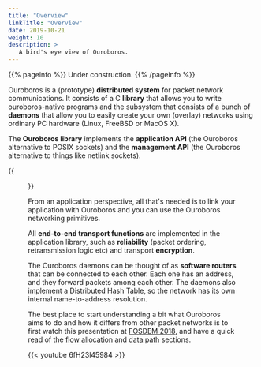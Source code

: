 ```yaml
---
title: "Overview"
linkTitle: "Overview"
date: 2019-10-21
weight: 10
description: >
   A bird's eye view of Ouroboros.
---
```


{{% pageinfo %}}
Under construction.
{{% /pageinfo %}}

Ouroboros is a (prototype) **distributed system** for packet network
communications. It consists of a C **library** that allows you
to write ouroboros-native programs and the subsystem that consists of
a bunch of **daemons** that allow you to easily create your own
(overlay) networks using ordinary PC hardware (Linux, FreeBSD or MacOS
X).

The **Ouroboros library** implements the **application API** (the
Ouroboros alternative to POSIX sockets) and the **management API**
(the Ouroboros alternative to things like netlink sockets).

{{<figure width="60%" src="/docs/overview/intro.jpg">}}

From an application perspective, all that's needed is to link your
application with Ouroboros and you can use the Ouroboros networking
primitives.

All **end-to-end transport functions** are implemented in the
application library, such as **reliability** (packet ordering,
retransmission logic etc) and transport **encryption**.

The Ouroboros daemons can be thought of as **software routers** that
can be connected to each other. Each one has an address, and they
forward packets among each other. The daemons also implement a
Distributed Hash Table, so the network has its own internal
name-to-address resolution.

The best place to start understanding a bit what Ouroboros aims to do
and how it differs from other packet networks is to first watch this
presentation at [FOSDEM 2018](https://archive.fosdem.org/2018/schedule/event/ipc/), and have a
quick read of the [flow allocation](/docs/concepts/fa/) and [data
path](/docs/concepts/datapath/) sections.

{{< youtube 6fH23l45984 >}}
